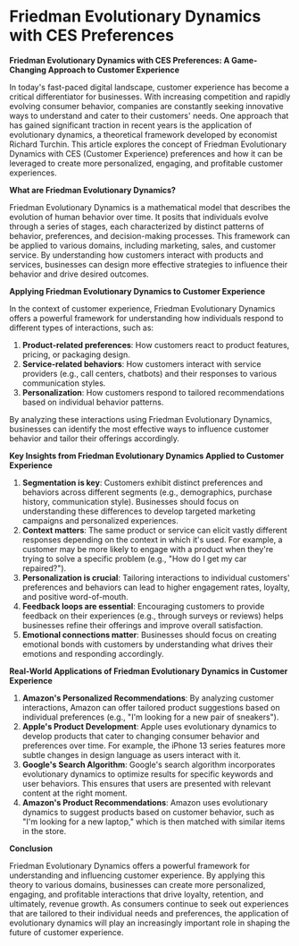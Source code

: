 # Friedman Evolutionary Dynamics with CES Preferences

**Friedman Evolutionary Dynamics with CES Preferences: A Game-Changing Approach to Customer Experience**

In today's fast-paced digital landscape, customer experience has become a critical differentiator for businesses. With increasing competition and rapidly evolving consumer behavior, companies are constantly seeking innovative ways to understand and cater to their customers' needs. One approach that has gained significant traction in recent years is the application of evolutionary dynamics, a theoretical framework developed by economist Richard Turchin. This article explores the concept of Friedman Evolutionary Dynamics with CES (Customer Experience) preferences and how it can be leveraged to create more personalized, engaging, and profitable customer experiences.

**What are Friedman Evolutionary Dynamics?**

Friedman Evolutionary Dynamics is a mathematical model that describes the evolution of human behavior over time. It posits that individuals evolve through a series of stages, each characterized by distinct patterns of behavior, preferences, and decision-making processes. This framework can be applied to various domains, including marketing, sales, and customer service. By understanding how customers interact with products and services, businesses can design more effective strategies to influence their behavior and drive desired outcomes.

**Applying Friedman Evolutionary Dynamics to Customer Experience**

In the context of customer experience, Friedman Evolutionary Dynamics offers a powerful framework for understanding how individuals respond to different types of interactions, such as:

1. **Product-related preferences**: How customers react to product features, pricing, or packaging design.
2. **Service-related behaviors**: How customers interact with service providers (e.g., call centers, chatbots) and their responses to various communication styles.
3. **Personalization**: How customers respond to tailored recommendations based on individual behavior patterns.

By analyzing these interactions using Friedman Evolutionary Dynamics, businesses can identify the most effective ways to influence customer behavior and tailor their offerings accordingly.

**Key Insights from Friedman Evolutionary Dynamics Applied to Customer Experience**

1. **Segmentation is key**: Customers exhibit distinct preferences and behaviors across different segments (e.g., demographics, purchase history, communication style). Businesses should focus on understanding these differences to develop targeted marketing campaigns and personalized experiences.
2. **Context matters**: The same product or service can elicit vastly different responses depending on the context in which it's used. For example, a customer may be more likely to engage with a product when they're trying to solve a specific problem (e.g., "How do I get my car repaired?").
3. **Personalization is crucial**: Tailoring interactions to individual customers' preferences and behaviors can lead to higher engagement rates, loyalty, and positive word-of-mouth.
4. **Feedback loops are essential**: Encouraging customers to provide feedback on their experiences (e.g., through surveys or reviews) helps businesses refine their offerings and improve overall satisfaction.
5. **Emotional connections matter**: Businesses should focus on creating emotional bonds with customers by understanding what drives their emotions and responding accordingly.

**Real-World Applications of Friedman Evolutionary Dynamics in Customer Experience**

1. **Amazon's Personalized Recommendations**: By analyzing customer interactions, Amazon can offer tailored product suggestions based on individual preferences (e.g., "I'm looking for a new pair of sneakers").
2. **Apple's Product Development**: Apple uses evolutionary dynamics to develop products that cater to changing consumer behavior and preferences over time. For example, the iPhone 13 series features more subtle changes in design language as users interact with it.
3. **Google's Search Algorithm**: Google's search algorithm incorporates evolutionary dynamics to optimize results for specific keywords and user behaviors. This ensures that users are presented with relevant content at the right moment.
4. **Amazon's Product Recommendations**: Amazon uses evolutionary dynamics to suggest products based on customer behavior, such as "I'm looking for a new laptop," which is then matched with similar items in the store.

**Conclusion**

Friedman Evolutionary Dynamics offers a powerful framework for understanding and influencing customer experience. By applying this theory to various domains, businesses can create more personalized, engaging, and profitable interactions that drive loyalty, retention, and ultimately, revenue growth. As consumers continue to seek out experiences that are tailored to their individual needs and preferences, the application of evolutionary dynamics will play an increasingly important role in shaping the future of customer experience.
